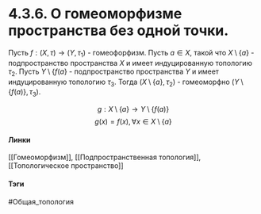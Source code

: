 # 4.3.6. О гомеоморфизме пространства без одной точки.
Пусть $f:(X,\tau)\rightarrow(Y,\tau_{1})$ - гомеофорфизм. Пусть $a\in X$, такой что $X\setminus\{a\}$ - подпространство пространства $X$ и имеет индуцированную топологию $\tau_{2}$. Пусть $Y\setminus\{f(a\}$ - подпространство пространства $Y$ и имеет индуцированную топологию $\tau_{3}$. Тогда $(X\setminus\{a\},\tau_{2})$ - гомеоморфно $(Y\setminus\{f(a)\},\tau_{3})$.

$$g:X\setminus\{a\}\rightarrow Y\setminus\{f(a)\}$$
$$g(x)=f(x),\forall x\in X\setminus\{a\}$$
#### Линки
[[Гомеоморфизм]],
[[Подпространственная топология]],
[[Топологическое пространство]]
#### Тэги 
 #Общая_топология